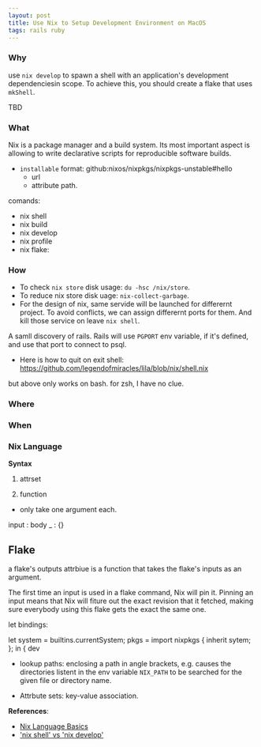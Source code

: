 ```yaml
---
layout: post
title: Use Nix to Setup Development Environment on MacOS
tags: rails ruby
---
```



### Why

use `nix develop` to spawn a shell with an application's development dependenciesin scope. To achieve this, you should create a flake that uses `mkShell`.


TBD

### What

Nix is a package manager and a build system. Its most important aspect is allowing to write declarative scripts for reproducible software builds.

- `installable` format: github:nixos/nixpkgs/nixpkgs-unstable#hello
  - url
  - attribute path.

comands:

- nix shell 
- nix build
- nix develop
- nix profile
- nix flake:

### How

- To check `nix store` disk usage: `du -hsc /nix/store`.
- To reduce nix store disk uage: `nix-collect-garbage`.
- For the design of nix, same servide will be launched for differernt project. To avoid conflicts, we can assign differernt ports for them. And kill those service on leave `nix shell`.


A samll discovery of rails. Rails will use `PGPORT` env variable, if it's defined, and use that port to connect to psql.

- Here is how to quit on exit shell: https://github.com/legendofmiracles/lila/blob/nix/shell.nix

but above only works on bash. for zsh, I have no clue.


### Where


### When


### Nix Language

**Syntax**

1. attrset

2. function
  - only take one argument each.

  input : body
  _ : {}


## Flake

a flake's outputs attrbiue is a function that takes the flake's inputs as an argument.

The first time an input is used in a flake command, Nix will pin it. Pinning an input means that Nix will fiture out the exact revision that it fetched, making sure everybody using this flake gets the exact the same one.

let bindings:

let
  system = builtins.currentSystem;
  pkgs = import nixpkgs { inherit sytem; };
in
{
  dev

- lookup paths: enclosing a path in angle brackets, e.g. <nixkpgs> causes the directories listent in the env variable `NIX_PATH` to be searched for the given file or directory name.

- Attrbute sets: key-value association.




**References**:

- [Nix Language Basics](https://nix.dev/tutorials/nix-language)
- ['nix shell' vs 'nix develop'](https://www.reddit.com/r/NixOS/comments/r15hx4/nix_shell_vs_nix_develop/)
